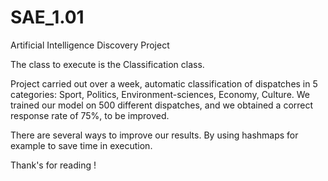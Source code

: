 # SAE_1.01
Artificial Intelligence Discovery Project

The class to execute is the Classification class.

Project carried out over a week, automatic classification of dispatches in 5 categories: Sport, Politics, Environment-sciences, Economy, Culture.
We trained our model on 500 different dispatches, and we obtained a correct response rate of 75%, to be improved.

There are several ways to improve our results. By using hashmaps for example to save time in execution.

Thank's for reading !
